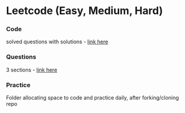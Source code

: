 # Leetcode (Easy, Medium, Hard)

### Code
solved questions with solutions - [link here](https://github.com/coderzparadise/Algorithm/tree/main/Leetcode/code)

### Questions
3 sections - [link here](https://github.com/coderzparadise/Algorithm/tree/main/Leetcode/questions)

### Practice
Folder allocating space to code and practice daily, after forking/cloning repo
